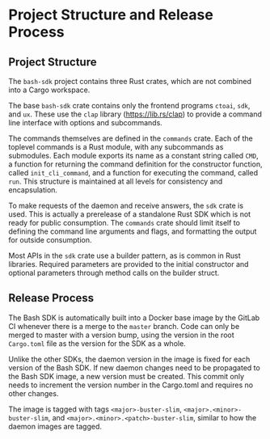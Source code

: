 # Project Structure and Release Process

## Project Structure

The `bash-sdk` project contains three Rust crates, which are not
combined into a Cargo workspace.

The base `bash-sdk` crate contains only the frontend programs `ctoai`,
`sdk`, and `ux`. These use the `clap` library (https://lib.rs/clap) to
provide a command line interface with options and subcommands.

The commands themselves are defined in the `commands` crate. Each of
the toplevel commands is a Rust module, with any subcommands as
submodules. Each module exports its name as a constant string called
`CMD`, a function for returning the command definition for the
constructor function, called `init_cli_command`, and a function for
executing the command, called `run`. This structure is maintained at
all levels for consistency and encapsulation.

To make requests of the daemon and receive answers, the `sdk` crate is
used. This is actually a prerelease of a standalone Rust SDK which is
not ready for public consumption. The `commands` crate should limit
itself to defining the command line arguments and flags, and
formatting the output for outside consumption.

Most APIs in the `sdk` crate use a builder pattern, as is common in
Rust libraries. Required parameters are provided to the initial
constructor and optional parameters through method calls on the
builder struct.

## Release Process

The Bash SDK is automatically built into a Docker base image by the
GitLab CI whenever there is a merge to the `master` branch. Code can
only be merged to master with a version bump, using the version in the
root `Cargo.toml` file as the version for the SDK as a whole.

Unlike the other SDKs, the daemon version in the image is fixed for
each version of the Bash SDK. If new daemon changes need to be
propagated to the Bash SDK image, a new version must be created. This
commit only needs to increment the version number in the Cargo.toml
and requires no other changes.

The image is tagged with tags `<major>-buster-slim`,
`<major>.<minor>-buster-slim`, and
`<major>.<minor>.<patch>-buster-slim`, similar to how the daemon
images are tagged.
